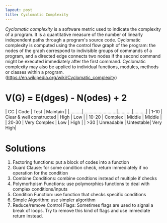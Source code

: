 ```yaml
---
layout: post
title: Cyclomatic Complexity
---
```

*Cyclomatic complexity* is a software metric used to indicate the complexity of a program. It is a quantitative measure of the number of linearly independent paths through a program's source code.
Cyclomatic complexity is computed using the control flow graph of the program: the nodes of the graph correspond to indivisible groups of commands of a program, and a directed edge connects two nodes if the second command might be executed immediately after the first command. Cyclomatic complexity may also be applied to individual functions, modules, methods or classes within a program.
(https://en.wikipedia.org/wiki/Cyclomatic_complexity)
# V(G) = E(dges) - N(odes) + 2

| CC       | Code                     | Test      | Maintain |
|..........|..........................|...........|..........|
| 1-10     | Clear & well constructed | High      | Low      |
| 10-20    | Complex                  | Middle    | Middle   |
| 20-30    | Very Complex             | Low       | High     |
| >30      | Unreadable               | Untestable| Very High|

# Solutions
1. Factoring functions: put a block of codes into a function
2. Guard Clause: for some condition check, return immediately if no operation for the condition
3. Combine Conditions: combine condtions instead of multiple if checks
4. Polymorhpism Functions: use polymorphics functions to deal with complex conditions/inputs
5. Condition Function: use function that checks specific conditions
6. Simple Algorithm: use simpler algorithm
7. Reduce/remove Control Flags: Sometimes flags are used to signal a break of loops. Try to remove this kind of flags and use immediate return instead.
